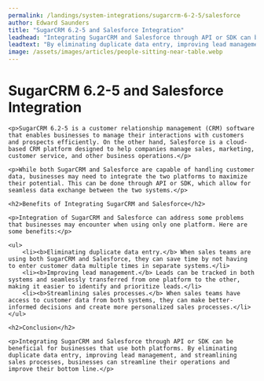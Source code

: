 ```yaml
---
permalink: /landings/system-integrations/sugarcrm-6-2-5/salesforce
author: Edward Saunders
title: "SugarCRM 6.2-5 and Salesforce Integration"
leadhead: "Integrating SugarCRM and Salesforce through API or SDK can be beneficial for businesses that use both platforms"
leadtext: "By eliminating duplicate data entry, improving lead management, and streamlining sales processes, businesses can streamline their operations and improve their bottom line."
image: /assets/images/articles/people-sitting-near-table.webp
---
```

<div class="arttext">	<h1>SugarCRM 6.2-5 and Salesforce Integration</h1>

	<p>SugarCRM 6.2-5 is a customer relationship management (CRM) software that enables businesses to manage their interactions with customers and prospects efficiently. On the other hand, Salesforce is a cloud-based CRM platform designed to help companies manage sales, marketing, customer service, and other business operations.</p>

	<p>While both SugarCRM and Salesforce are capable of handling customer data, businesses may need to integrate the two platforms to maximize their potential. This can be done through API or SDK, which allow for seamless data exchange between the two systems.</p>

	<h2>Benefits of Integrating SugarCRM and Salesforce</h2>

	<p>Integration of SugarCRM and Salesforce can address some problems that businesses may encounter when using only one platform. Here are some benefits:</p>

	<ul>
		<li><b>Eliminating duplicate data entry.</b> When sales teams are using both SugarCRM and Salesforce, they can save time by not having to enter customer data multiple times in separate systems.</li>
		<li><b>Improving lead management.</b> Leads can be tracked in both systems and seamlessly transferred from one platform to the other, making it easier to identify and prioritize leads.</li>
		<li><b>Streamlining sales processes.</b> When sales teams have access to customer data from both systems, they can make better-informed decisions and create more personalized sales processes.</li>
	</ul>

	<h2>Conclusion</h2>

	<p>Integrating SugarCRM and Salesforce through API or SDK can be beneficial for businesses that use both platforms. By eliminating duplicate data entry, improving lead management, and streamlining sales processes, businesses can streamline their operations and improve their bottom line.</p>

</div>